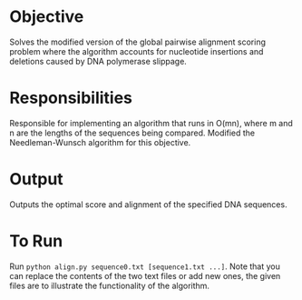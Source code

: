 # Objective
Solves the modified version of the global pairwise alignment scoring problem where the algorithm accounts for nucleotide insertions and deletions caused by DNA polymerase slippage.

# Responsibilities
Responsible for implementing an algorithm that runs in O(mn), where m and n are the lengths of the sequences being compared. Modified the Needleman-Wunsch algorithm for this objective.

# Output
Outputs the optimal score and alignment of the specified DNA sequences.

# To Run
Run ```python align.py sequence0.txt [sequence1.txt ...]```. Note that you can replace the contents of the two text files or add new ones, the given files are to illustrate the functionality of the algorithm. 
